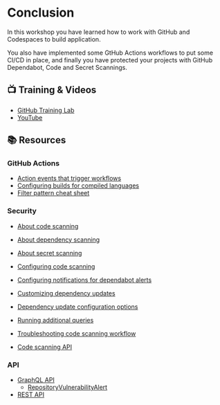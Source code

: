 # Conclusion

In this workshop you have learned how to work with GitHub and Codespaces to build application.

You also have implemented some GtHub Actions workflows to put some CI/CD in place, and finally you have protected your projects with GitHub Dependabot, Code  and Secret Scannings.


## :tv: Training & Videos

- [GitHub Training Lab](https://lab.github.com/)
- [YouTube](https://www.youtube.com/github)

## :books: Resources

### GitHub Actions

- [Action events that trigger workflows](https://docs.github.com/en/enterprise-cloud@latest/actions/using-workflows/events-that-trigger-workflows)
- [Configuring builds for compiled languages](https://docs.github.com/en/enterprise-cloud@latest/code-security/code-scanning/automatically-scanning-your-code-for-vulnerabilities-and-errors/configuring-the-codeql-workflow-for-compiled-languages)
- [Filter pattern cheat sheet](https://docs.github.com/en/enterprise-cloud@latest/actions/reference/workflow-syntax-for-github-actions#filter-pattern-cheat-sheet)


### Security

- [About code scanning](https://docs.github.com/en/github/finding-security-vulnerabilities-and-errors-in-your-code/about-code-scanning)
- [About dependency scanning](https://docs.github.com/en/enterprise-cloud@latest/code-security/supply-chain-security/managing-vulnerabilities-in-your-projects-dependencies/about-alerts-for-vulnerable-dependencies)
- [About secret scanning](https://docs.github.com/en/enterprise-cloud@latest/code-security/secret-scanning/about-secret-scanning)
- [Configuring code scanning](https://docs.github.com/en/enterprise-cloud@latest/code-security/code-scanning/automatically-scanning-your-code-for-vulnerabilities-and-errors/configuring-code-scanning)
- [Configuring notifications for dependabot alerts](https://docs.github.com/en/enterprise-cloud@latest/github/managing-security-vulnerabilities/configuring-notifications-for-vulnerable-dependencies#configuring-notifications-for-dependabot-alerts)
- [Customizing dependency updates](https://docs.github.com/en/enterprise-cloud@latest/github/administering-a-repository/customizing-dependency-updates)
- [Dependency update configuration options](https://docs.github.com/en/enterprise-cloud@latest/github/administering-a-repository/configuration-options-for-dependency-updates)
- [Running additional queries](https://docs.github.com/en/enterprise-cloud@latest/github/finding-security-vulnerabilities-and-errors-in-your-code/configuring-code-scanning#running-additional-queries)

- [Troubleshooting code scanning workflow](https://docs.github.com/en/enterprise-cloud@latest/github/finding-security-vulnerabilities-and-errors-in-your-code/troubleshooting-the-codeql-workflow)
- [Code scanning API](https://docs.github.com/en/enterprise-cloud@latest/rest/reference/code-scanning)


### API

- [GraphQL API](https://docs.github.com/en/enterprise-cloud@latest/graphql)
  - [RepositoryVulnerabilityAlert](https://docs.github.com/en/graphql/reference/objects#repositoryvulnerabilityalert)
- [REST API](https://docs.github.com/en/rest)

